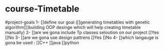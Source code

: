 # course-Timetable

#project-goals
1- []define our goal ([]generating timetables with genetic algorithm|[]building OOP desinge which will help creating timetable manually)
2- []are we gona include Tp classes seloution on our project []Yes  []No
3- []are we gona use design pattrens []Yes  []No
4- []which langauge is gona be used :  []C++ []java []python


